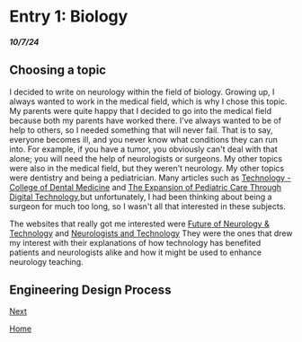 # Entry 1: Biology 
##### 10/7/24

## Choosing a topic  
I decided to write on neurology within the field of biology. Growing up, I always wanted to work in the medical field, which is why I chose this topic. My parents were quite happy that I decided to go into the medical field because both my parents have worked there. I've always wanted to be of help to others, so I needed something that will never fail. That is to say, everyone becomes ill, and you never know what conditions they can run into. For example, if you have a tumor, you obviously can't deal with that alone; you will need the help of neurologists or surgeons. My other topics were also in the medical field, but they weren't neurology. My other topics were dentistry and being a pediatrician. Many articles such as [Technology - College of Dental Medicine](https://www.dental.columbia.edu/research/research-centers/center-precision-dental-medicine/technology) and [The Expansion of Pediatric Care Through Digital Technology](https://www.ncbi.nlm.nih.gov/pmc/articles/PMC8487230/),but unfortunately, I had been thinking about being a surgeon for much too long, so I wasn't all that interested in these subjects.

The websites that really got me interested were [Future of Neurology & Technology](https://www.neurology.org/doi/10.1212/WNL.0000000000012413) and [Neurologists and Technology](https://www.ncbi.nlm.nih.gov/pmc/articles/PMC5765950/) They were the ones that drew my interest with their explanations of how technology has benefited patients and neurologists alike and how it might be used to enhance neurology teaching.

## Engineering Design Process
[Next](entry02.md)

[Home](../README.md)
